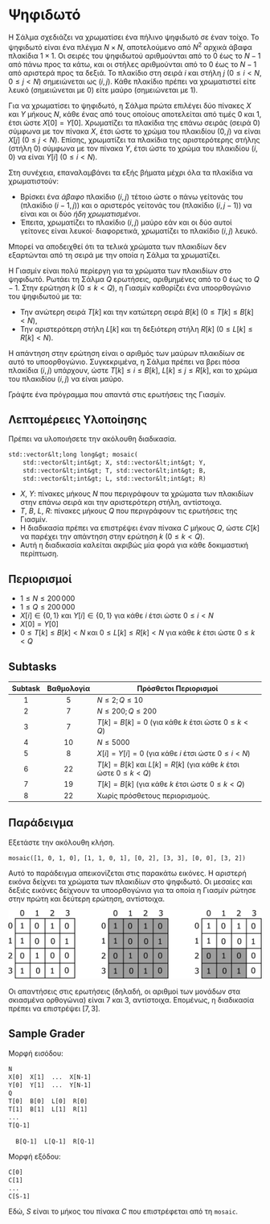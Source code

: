 # Ψηφιδωτό

Η Σάλμα σχεδιάζει να χρωματίσει ένα πήλινο ψηφιδωτό σε έναν τοίχο.
Το ψηφιδωτό είναι ένα πλέγμα $N \times N$, 
αποτελούμενο από $N^2$ αρχικά άβαφα πλακίδια $1 \times 1$.
Οι σειρές του ψηφιδωτού αριθμούνται από το $0$ έως το $N-1$ από πάνω προς τα κάτω,
και οι στήλες αριθμούνται από το $0$ έως το $N-1$ από αριστερά προς τα δεξιά.
Το πλακίδιο στη σειρά $i$ και στήλη $j$ ($0 \leq i < N$, $0 \leq j < N$) σημειώνεται ως $(i,j)$.
Κάθε πλακίδιο πρέπει να χρωματιστεί είτε
λευκό (σημειώνεται με $0$) είτε μαύρο (σημειώνεται με $1$).

Για να χρωματίσει το ψηφιδωτό, η Σάλμα πρώτα επιλέγει δύο πίνακες $X$ και $Y$ μήκους $N$,
κάθε ένας από τους οποίους αποτελείται από τιμές $0$ και $1$, έτσι ώστε $X[0] = Y[0]$.
Χρωματίζει τα πλακίδια της επάνω σειράς (σειρά $0$) σύμφωνα με τον πίνακα $X$,
έτσι ώστε το χρώμα του πλακιδίου $(0,j)$ να είναι $X[j]$ ($0 \leq j < N$).
Επίσης, χρωματίζει τα πλακίδια της αριστερότερης στήλης (στήλη $0$) σύμφωνα με τον πίνακα $Y$,
έτσι ώστε το χρώμα του πλακιδίου $(i,0)$ να είναι $Y[i]$ ($0 \leq i < N$).

Στη συνέχεια, επαναλαμβάνει τα εξής βήματα μέχρι όλα τα πλακίδια να χρωματιστούν:
* Βρίσκει ένα *άβαφο* πλακίδιο $(i,j)$ τέτοιο ώστε
 ο πάνω γείτονάς του (πλακίδιο $(i-1, j)$) και ο αριστερός γείτονάς του (πλακίδιο $(i, j-1)$)
 να είναι και οι δύο *ήδη χρωματισμένοι*.
* Έπειτα, χρωματίζει το πλακίδιο $(i,j)$ μαύρο εάν και οι δύο αυτοί γείτονες είναι λευκοί·
διαφορετικά, χρωματίζει το πλακίδιο $(i,j)$ λευκό.

Μπορεί να αποδειχθεί ότι τα τελικά χρώματα των πλακιδίων δεν εξαρτώνται
από τη σειρά με την οποία η Σάλμα τα χρωματίζει.

Η Γιασμίν είναι πολύ περίεργη για τα χρώματα των πλακιδίων στο ψηφιδωτό.
Ρωτάει τη Σάλμα $Q$ ερωτήσεις, αριθμημένες από το $0$ έως το $Q-1$.
Στην ερώτηση $k$ ($0 \leq k < Q$),
η Γιασμίν καθορίζει ένα υποορθογώνιο του ψηφιδωτού με τα:
* Την ανώτερη σειρά $T[k]$ και την κατώτερη σειρά $B[k]$ ($0 \leq T[k] \leq B[k] < N$),
* Την αριστερότερη στήλη $L[k]$ και τη δεξιότερη στήλη $R[k]$ ($0 \leq L[k] \leq R[k] < N$).

Η απάντηση στην ερώτηση είναι ο αριθμός των μαύρων πλακιδίων σε αυτό το υποορθογώνιο.
Συγκεκριμένα, η Σάλμα πρέπει να βρει πόσα πλακίδια $(i, j)$ υπάρχουν,
ώστε $T[k] \leq i \leq B[k]$, $L[k] \leq j \leq R[k]$,
και το χρώμα του πλακιδίου $(i,j)$ να είναι μαύρο.

Γράψτε ένα πρόγραμμα που απαντά στις ερωτήσεις της Γιασμίν.

## Λεπτομέρειες Υλοποίησης

Πρέπει να υλοποιήσετε την ακόλουθη διαδικασία.

```
std::vector&lt;long long&gt; mosaic(
	std::vector&lt;int&gt; X, std::vector&lt;int&gt; Y,
    std::vector&lt;int&gt; T, std::vector&lt;int&gt; B,
    std::vector&lt;int&gt; L, std::vector&lt;int&gt; R)
```

* $X$, $Y$: πίνακες μήκους $N$ που περιγράφουν τα χρώματα των πλακιδίων
στην επάνω σειρά και την αριστερότερη στήλη, αντίστοιχα.
* $T$, $B$, $L$, $R$: πίνακες μήκους $Q$ που περιγράφουν τις ερωτήσεις της Γιασμίν.
* Η διαδικασία πρέπει να επιστρέψει έναν πίνακα $C$ μήκους $Q$,
ώστε $C[k]$ να παρέχει την απάντηση στην ερώτηση $k$ ($0 \leq k < Q$).
* Αυτή η διαδικασία καλείται ακριβώς μία φορά για κάθε δοκιμαστική περίπτωση.

## Περιορισμοί

* $1 \leq N \leq 200\,000$
* $1 \leq Q \leq 200\,000$
* $X[i] \in \{0, 1\}$ και $Y[i] \in \{0, 1\}$
για κάθε $i$ έτσι ώστε $0 \leq i < N$
* $X[0] = Y[0]$
* $0 \leq T[k] \leq B[k] < N$ και $0 \leq L[k] \leq R[k] < N$
για κάθε $k$ έτσι ώστε $0 \leq k < Q$

## Subtasks

| Subtask | Βαθμολογία | Πρόσθετοι Περιορισμοί |
| :-----: | :----: | ---------------------- |
| 1       | $5$    | $N \leq 2; Q \leq 10$
| 2       | $7$    | $N \leq 200; Q \leq 200$
| 3       | $7$    | $T[k] = B[k] = 0$ (για κάθε $k$ έτσι ώστε $0 \leq k < Q$)
| 4       | $10$   | $N \leq 5000$
| 5       | $8$    | $X[i] = Y[i] = 0$ (για κάθε $i$ έτσι ώστε $0 \leq i < N$)
| 6       | $22$   | $T[k] = B[k]$ και $L[k] = R[k]$ (για κάθε $k$ έτσι ώστε $0 \leq k < Q$)
| 7       | $19$   | $T[k] = B[k]$ (για κάθε $k$ έτσι ώστε $0 \leq k < Q$)
| 8       | $22$   | Χωρίς πρόσθετους περιορισμούς.

## Παράδειγμα

Εξετάστε την ακόλουθη κλήση.

```
mosaic([1, 0, 1, 0], [1, 1, 0, 1], [0, 2], [3, 3], [0, 0], [3, 2])
```

Αυτό το παράδειγμα απεικονίζεται στις παρακάτω εικόνες.
Η αριστερή εικόνα δείχνει τα χρώματα των πλακιδίων στο ψηφιδωτό.
Οι μεσαίες και δεξιές εικόνες δείχνουν τα υποορθογώνια
για τα οποία η Γιασμίν ρώτησε στην πρώτη και δεύτερη ερώτηση, αντίστοιχα.

![](example.png "550")

Οι απαντήσεις στις ερωτήσεις
(δηλαδή, οι αριθμοί των μονάδων στα σκιασμένα ορθογώνια)
είναι 7 και 3, αντίστοιχα.
Επομένως, η διαδικασία πρέπει να επιστρέψει $[7, 3]$.

## Sample Grader

Μορφή εισόδου:

```
N
X[0]  X[1]  ...  X[N-1]
Y[0]  Y[1]  ...  Y[N-1]
Q
T[0]  B[0]  L[0]  R[0]
T[1]  B[1]  L[1]  R[1]
...
T[Q-1]

  B[Q-1]  L[Q-1]  R[Q-1]
```

Μορφή εξόδου:

```
C[0]
C[1]
...
C[S-1]
```

Εδώ, $S$ είναι το μήκος του πίνακα $C$ που επιστρέφεται από τη `mosaic`.